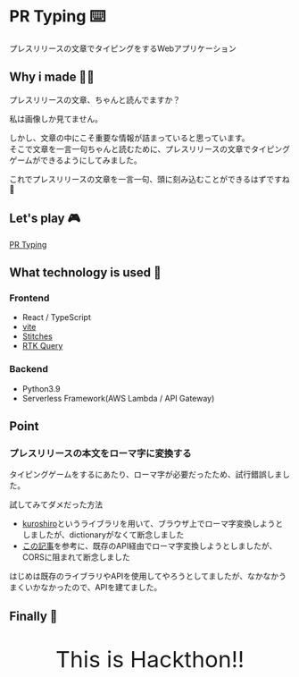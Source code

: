 # PR Typing ⌨️

プレスリリースの文章でタイピングをするWebアプリケーション

## Why i made 👨‍🍳

プレスリリースの文章、ちゃんと読んでますか？  

私は画像しか見てません。

しかし、文章の中にこそ重要な情報が詰まっていると思っています。  
そこで文章を一言一句ちゃんと読むために、プレスリリースの文章でタイピングゲームができるようにしてみました。

これでプレスリリースの文章を一言一句、頭に刻み込むことができるはずですね🤪

## Let's play 🎮

[PR Typing](https://pr-typing.netlify.app/)

## What technology is used 🚀

### Frontend

- React / TypeScript
- [vite](https://ja.vitejs.dev/)
- [Stitches](https://stitches.dev/)
- [RTK Query](https://redux-toolkit.js.org/rtk-query/overview)

### Backend

- Python3.9
- Serverless Framework(AWS Lambda / API Gateway)

## Point

### プレスリリースの本文をローマ字に変換する

タイピングゲームをするにあたり、ローマ字が必要だったため、試行錯誤しました。

試してみてダメだった方法

- [kuroshiro](https://kuroshiro.org/README.jp.html)というライブラリを用いて、ブラウザ上でローマ字変換しようとしましたが、dictionaryがなくて断念しました
- [この記事](https://developermemo-blog.herokuapp.com/webapp-dev/155/)を参考に、既存のAPI経由でローマ字変換しようとしましたが、CORSに阻まれて断念しました

はじめは既存のライブラリやAPIを使用してやろうとしてましたが、なかなかうまくいかなかったので、APIを建てました。

## Finally 👋

<p style="font-size: 40px; text-align: center;">This is Hackthon!!</p>
